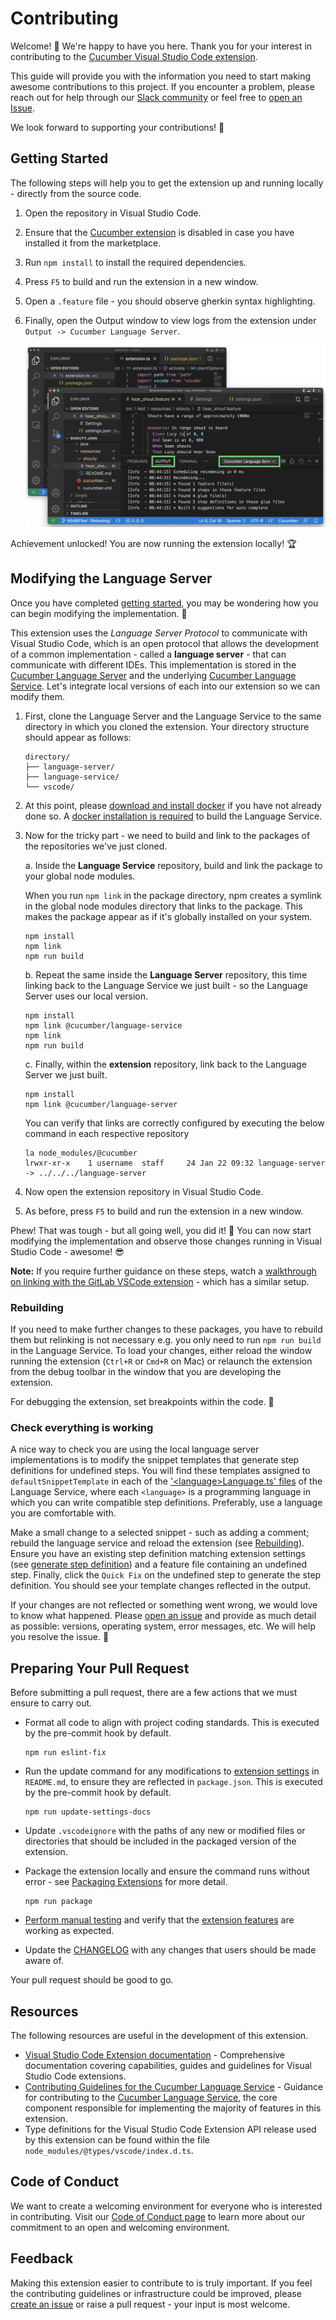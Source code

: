 # Contributing

Welcome! 👋 We're happy to have you here. Thank you for your interest in contributing to the [Cucumber Visual Studio Code extension](https://marketplace.visualstudio.com/items?itemName=CucumberOpen.cucumber-official).

This guide will provide you with the information you need to start making awesome contributions to this project. If you encounter a problem, please reach out for help through our [Slack community](https://cucumber.io/community#slack) or feel free to [open an Issue](https://github.com/cucumber/vscode/issues).

We look forward to supporting your contributions! 💖

## Getting Started

The following steps will help you to get the extension up and running locally - directly from the source code.

1. Open the repository in Visual Studio Code.
2. Ensure that the [Cucumber extension](https://marketplace.visualstudio.com/items?itemName=CucumberOpen.cucumber-official) is disabled in case you have installed it from the marketplace.
3. Run `npm install` to install the required dependencies.
4. Press `F5` to build and run the extension in a new window.
5. Open a `.feature` file - you should observe gherkin syntax highlighting.
6. Finally, open the Output window to view logs from the extension under `Output -> Cucumber Language Server`.

    ![Visual Studio Code Output](https://raw.githubusercontent.com/cucumber/vscode/main/images/vscode-output.png)

Achievement unlocked! You are now running the extension locally! 🏆

## Modifying the Language Server

Once you have completed [getting started](#getting-started), you may be wondering how you can begin modifying the implementation. 🤔

This extension uses the _Language Server Protocol_ to communicate with Visual Studio Code, which is an open protocol that allows the development of a common implementation - called a __language server__ - that can communicate with different IDEs. This implementation is stored in the [Cucumber Language Server](https://github.com/cucumber/language-server) and the underlying [Cucumber Language Service](https://github.com/cucumber/language-service). Let's integrate local versions of each into our extension so we can modify them.

1. First, clone the Language Server and the Language Service to the same directory in which you cloned the extension. Your directory structure should appear as follows:

    ```console
    directory/
    ├── language-server/
    ├── language-service/
    └── vscode/
    ```

2. At this point, please [download and install docker](https://www.docker.com/products/docker-desktop/) if you have not already done so. A [docker installation is required](https://github.com/cucumber/language-service/blob/main/CONTRIBUTING.md#prerequisites) to build the Language Service.
3. Now for the tricky part - we need to build and link to the packages of the repositories we've just cloned.

    a. Inside the __Language Service__ repository, build and link the package to your global node modules.

    When you run `npm link` in the package directory, npm creates a symlink in the global node modules directory that links to the package. This makes the package appear as if it's globally installed on your system.

    ```console
    npm install
    npm link
    npm run build
    ```

    b. Repeat the same inside the __Language Server__ repository, this time linking back to the Language Service we just built - so the Language Server uses our local version.

    ```console
    npm install
    npm link @cucumber/language-service
    npm link
    npm run build
    ```

    c. Finally, within the __extension__ repository, link back to the Language Server we just built.

    ```console
    npm install
    npm link @cucumber/language-server
    ```

    You can verify that links are correctly configured by executing the below command in each respective repository

    ```console
    la node_modules/@cucumber
    lrwxr-xr-x    1 username  staff     24 Jan 22 09:32 language-server -> ../../../language-server
    ```

4. Now open the extension repository in Visual Studio Code.
5. As before, press `F5` to build and run the extension in a new window.

Phew! That was tough - but all going well, you did it! 🙌 You can now start modifying the implementation and observe those changes running in Visual Studio Code - awesome! 😎

**Note:** If you require further guidance on these steps, watch a [walkthrough on linking with the GitLab VSCode extension](https://www.youtube.com/watch?app=desktop&v=Re1pwIEsSio) - which has a similar setup.

### Rebuilding

If you need to make further changes to these packages, you have to rebuild them but relinking is not necessary e.g. you only need to run `npm run build` in the Language Service. To load your changes, either reload the window running the extension (`Ctrl+R` or `Cmd+R` on Mac) or relaunch the extension from the debug toolbar in the window that you are developing the extension.

For debugging the extension, set breakpoints within the code. 🐞

### Check everything is working

A nice way to check you are using the local language server implementations is to modify the snippet templates that generate step definitions for undefined steps. You will find these templates assigned to `defaultSnippetTemplate` in each of the ['\<language>Language.ts' files](https://github.com/cucumber/language-service/tree/main/src/language) of the Language Service, where each `<language>` is a programming language in which you can write compatible step definitions. Preferably, use a language you are comfortable with.

Make a small change to a selected snippet - such as adding a comment; rebuild the language service and reload the extension (see [Rebuilding](#rebuilding)). Ensure you have an existing step definition matching extension settings (see [generate step definition](README.md#generate-step-definition)) and a feature file containing an undefined step. Finally, click the `Quick Fix` on the undefined step to generate the step definition. You should see your template changes reflected in the output.

If your changes are not reflected or something went wrong, we would love to know what happened. Please [open an issue](https://github.com/cucumber/vscode/issues) and provide as much detail as possible: versions, operating system, error messages, etc. We will help you resolve the issue. 🤝

## Preparing Your Pull Request

Before submitting a pull request, there are a few actions that we must ensure to carry out.

- Format all code to align with project coding standards. This is executed by the pre-commit hook by default.

    ```console
    npm run eslint-fix
    ```

- Run the update command for any modifications to [extension settings](README.md#extension-settings) in `README.md`, to ensure they are reflected in `package.json`. This is executed by the pre-commit hook by default.

    ```console
    npm run update-settings-docs
    ```

- Update `.vscodeignore` with the paths of any new or modified files or directories that should be included in the packaged version of the extension.

- Package the extension locally and ensure the command runs without error - see [Packaging Extensions](https://code.visualstudio.com/api/working-with-extensions/publishing-extension#packaging-extensions) for more detail.

    ```console
    npm run package
    ```

- [Perform manual testing](RELEASING.md#perform-manual-testing) and verify that the [extension features](README.md#features) are working as expected.

- Update the [CHANGELOG](CHANGELOG.md) with any changes that users should be made aware of.

Your pull request should be good to go.

## Resources

The following resources are useful in the development of this extension.

- [Visual Studio Code Extension documentation](https://code.visualstudio.com/api) - Comprehensive documentation covering capabilities, guides and guidelines for Visual Studio Code extensions.
- [Contributing Guidelines for the Cucumber Language Service](https://github.com/cucumber/language-service/blob/main/CONTRIBUTING.md) - Guidance for contributing to the [Cucumber Language Service](https://github.com/cucumber/language-service), the core component responsible for implementing the majority of features in this extension.
- Type definitions for the Visual Studio Code Extension API release used by this extension can be found within the file `node_modules/@types/vscode/index.d.ts`.

## Code of Conduct

We want to create a welcoming environment for everyone who is interested in contributing. Visit our [Code of Conduct page](https://github.com/cucumber/common/blob/main/CODE_OF_CONDUCT.md) to learn more about our commitment to an open and welcoming environment.

## Feedback

Making this extension easier to contribute to is truly important. If you feel the contributing guidelines or infrastructure could be improved, please [create an issue](https://github.com/cucumber/vscode/issues) or raise a pull request - your input is most welcome.
